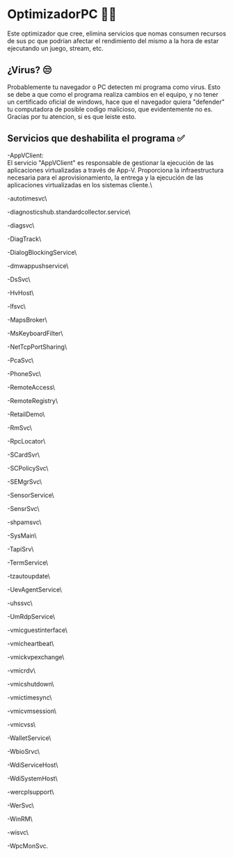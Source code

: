 OptimizadorPC 🚀💫
=============

Este optimizador que cree, elimina servicios que nomas consumen recursos de sus pc que podrían afectar el rendimiento del mismo a la hora de estar ejecutando un juego, stream, etc.

## ¿Virus? 😒
Probablemente tu navegador o PC detecten mi programa como virus.
Esto se debe a que como el programa realiza cambios en el equipo, y no tener un certificado oficial de windows, hace que el navegador quiera "defender" tu computadora de posible codigo malicioso, que evidentemente no es. 
Gracias por tu atencion, si es que leiste esto.


## Servicios que deshabilita el programa ✅
-AppVClient:\
El servicio "AppVClient" es responsable de gestionar la ejecución de las aplicaciones virtualizadas a través de App-V. Proporciona la infraestructura necesaria para el aprovisionamiento, la entrega y la ejecución de las aplicaciones virtualizadas en los sistemas cliente.\

-autotimesvc\

-diagnosticshub.standardcollector.service\

-diagsvc\

-DiagTrack\

-DialogBlockingService\

-dmwappushservice\

-DsSvc\

-HvHost\

-lfsvc\

-MapsBroker\

-MsKeyboardFilter\

-NetTcpPortSharing\

-PcaSvc\

-PhoneSvc\

-RemoteAccess\

-RemoteRegistry\

-RetailDemo\

-RmSvc\

-RpcLocator\

-SCardSvr\

-SCPolicySvc\

-SEMgrSvc\

-SensorService\

-SensrSvc\

-shpamsvc\

-SysMain\

-TapiSrv\

-TermService\

-tzautoupdate\

-UevAgentService\

-uhssvc\

-UmRdpService\

-vmicguestinterface\

-vmicheartbeat\

-vmickvpexchange\

-vmicrdv\

-vmicshutdown\

-vmictimesync\

-vmicvmsession\

-vmicvss\

-WalletService\

-WbioSrvc\

-WdiServiceHost\

-WdiSystemHost\

-wercplsupport\

-WerSvc\

-WinRM\

-wisvc\

-WpcMonSvc.
